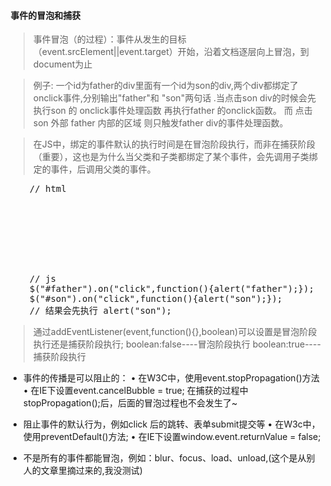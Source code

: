 ####  事件的冒泡和捕获
>事件冒泡（的过程）：事件从发生的目标（event.srcElement||event.target）开始，沿着文档逐层向上冒泡，到document为止

>例子:  一个id为father的div里面有一个id为son的div,两个div都绑定了onclick事件,分别输出"father"和
"son"两句话 .当点击son div的时候会先执行son 的 onclick事件处理函数 再执行father 的onclick函数。
而 点击son 外部 father 内部的区域 则只触发father div的事件处理函数。

> 在JS中，绑定的事件默认的执行时间是在冒泡阶段执行，而非在捕获阶段（重要），这也是为什么当父类和子类都绑定了某个事件，会先调用子类绑定的事件，后调用父类的事件。
<pre>
    // html
    <div id="father">
        <div id="son">
        </div>
    </div>
    // js
    $("#father").on("click",function(){alert("father");});
    $("#son").on("click",function(){alert("son");});
    // 结果会先执行 alert("son");
</pre>
> 通过addEventListener(event,function(){},boolean)可以设置是冒泡阶段执行还是捕获阶段执行;
boolean:false----冒泡阶段执行
boolean:true----捕获阶段执行

- 事件的传播是可以阻止的：
• 在W3C中，使用event.stopPropagation()方法
• 在IE下设置event.cancelBubble = true;
在捕获的过程中stopPropagation();后，后面的冒泡过程也不会发生了~

- 阻止事件的默认行为，例如click <a>后的跳转、表单submit提交等
• 在W3c中，使用preventDefault()方法;
• 在IE下设置window.event.returnValue = false;
- 不是所有的事件都能冒泡，例如：blur、focus、load、unload,(这个是从别人的文章里摘过来的,我没测试)